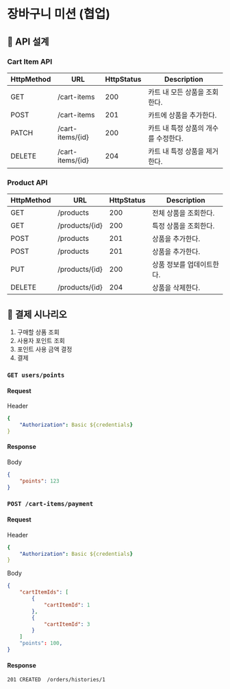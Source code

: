 # 장바구니 미션 (협업)

## 💋 API 설계

### Cart Item API

| HttpMethod | URL              | HttpStatus | Description           |
|------------|------------------|------------|-----------------------|
| GET        | /cart-items      | 200        | 카트 내 모든 상품을 조회한다.     |
| POST       | /cart-items      | 201        | 카트에 상품을 추가한다.         |
| PATCH      | /cart-items/{id} | 200        | 카트 내 특정 상품의 개수를 수정한다. |
| DELETE     | /cart-items/{id} | 204        | 카트 내 특정 상품을 제거한다.     |

### Product API

| HttpMethod | URL              | HttpStatus | Description           |
|------------|------------------|------------|-----------------------|
| GET        | /products        | 200        | 전체 상품을 조회한다.          |
| GET        | /products/{id}   | 200        | 특정 상품을 조회한다.          |
| POST       | /products        | 201        | 상품을 추가한다.             |
| POST       | /products        | 201        | 상품을 추가한다.             |
| PUT        | /products/{id}   | 200        | 상품 정보를 업데이트한다.        |
| DELETE     | /products/{id}   | 204        | 상품을 삭제한다.             |

## 💋 결제 시나리오
1. 구매할 상품 조회 
2. 사용자 포인트 조회
3. 포인트 사용 금액 결정
4. 결제


### `GET users/points`

#### Request

Header

```yaml
{
    "Authorization": Basic ${credentials}
}
```

#### Response

Body
        
```json
{
    "points": 123 
}
```

### `POST /cart-items/payment`

#### Request

Header

```yaml
{
    "Authorization": Basic ${credentials}
}
```

Body

```json
{
    "cartItemIds": [
        {
            "cartItemId": 1 
        },
        {
            "cartItemId": 3
        }
    ]
    "points": 100,
}
```
        
#### Response

```
201 CREATED  /orders/histories/1
```
